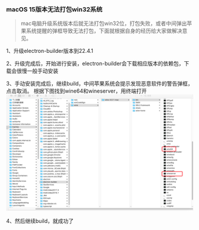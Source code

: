 ### macOS 15版本无法打包win32系统
> mac电脑升级系统版本后就无法打包win32位，打包失败，或者中间弹出苹果系统提醒的弹框导致无法打包，下面就根据自身的经历给大家做解决意见。

1、升级electron-builder版本到22.4.1

2、升级完成后，开始进行安装，electron-builder会下载相应版本的依赖包，下载会很慢一般手动安装

3、手动安装完成后，继续build，中间苹果系统会提示发现恶意软件的警告弹框，点击取消。
根据下图找到wine64和wineserver，用终端打开
![avatar](./images/1-1.png)

4、然后继续build，就成功了